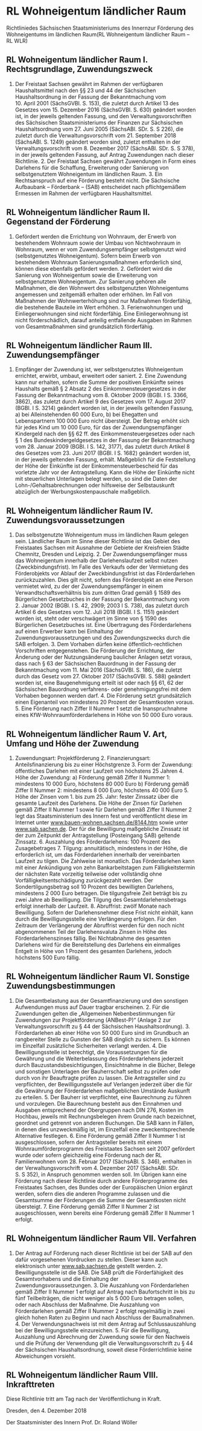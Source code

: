 # RL Wohneigentum ländlicher Raum

Richtliniedes Sächsischen Staatsministeriums des Innernzur Förderung des Wohneigentums im ländlichen Raum(RL Wohneigentum ländlicher Raum – RL WLR)

## RL Wohneigentum ländlicher Raum I. Rechtsgrundlage, Zuwendungszweck

1. Der Freistaat Sachsen gewährt im Rahmen der verfügbaren Haushaltsmittel nach den §§ 23 und 44 der Sächsischen Haushaltsordnung in der Fassung der Bekanntmachung vom 10. April 2001 (SächsGVBl. S. 153), die zuletzt durch Artikel 13 des Gesetzes vom 15. Dezember 2016 (SächsGVBl. S. 630) geändert worden ist, in der jeweils geltenden Fassung, und den Verwaltungsvorschriften des Sächsischen Staatsministeriums der Finanzen zur Sächsischen Haushaltsordnung vom 27. Juni 2005 (SächsABl. SDr. S. S 226), die zuletzt durch die Verwaltungsvorschrift vom 21. September 2018 (SächsABl. S. 1249) geändert worden sind, zuletzt enthalten in der Verwaltungsvorschrift vom 8. Dezember 2017 (SächsABl. SDr. S. S 378), in der jeweils geltenden Fassung, auf Antrag Zuwendungen nach dieser Richtlinie. 2. Der Freistaat Sachsen gewährt Zuwendungen in Form eines Darlehens für die Schaffung, Erweiterung oder Sanierung von selbstgenutztem Wohneigentum im ländlichen Raum. 3. Ein Rechtsanspruch auf eine Förderung besteht nicht. Die Sächsische Aufbaubank – Förderbank – (SAB) entscheidet nach pflichtgemäßem Ermessen im Rahmen der verfügbaren Haushaltsmittel. 
## RL Wohneigentum ländlicher Raum II. Gegenstand der Förderung

1. Gefördert werden die Errichtung von Wohnraum, der Erwerb von bestehendem Wohnraum sowie der Umbau von Nichtwohnraum in Wohnraum, wenn er vom Zuwendungsempfänger selbstgenutzt wird (selbstgenutztes Wohneigentum). Sofern beim Erwerb von bestehendem Wohnraum Sanierungsmaßnahmen erforderlich sind, können diese ebenfalls gefördert werden. 2. Gefördert wird die Sanierung von Wohneigentum sowie die Erweiterung von selbstgenutztem Wohneigentum. Zur Sanierung gehören alle Maßnahmen, die den Wohnwert des selbstgenutzten Wohneigentums angemessen und zeitgemäß erhalten oder erhöhen. Im Fall von Maßnahmen der Wohnwerterhöhung sind nur Maßnahmen förderfähig, die bestehende Bauteile im Wert erhöhen. 3. Ferienwohnungen und Einliegerwohnungen sind nicht förderfähig. Eine Einliegerwohnung ist nicht förderschädlich, darauf anteilig entfallende Ausgaben im Rahmen von Gesamtmaßnahmen sind grundsätzlich förderfähig. 
## RL Wohneigentum ländlicher Raum III. Zuwendungsempfänger

1. Empfänger der Zuwendung ist, wer selbstgenutztes Wohneigentum errichtet, erwirbt, umbaut, erweitert oder saniert. 2. Eine Zuwendung kann nur erhalten, sofern die Summe der positiven Einkünfte seines Haushalts gemäß § 2 Absatz 2 des Einkommensteuergesetzes in der Fassung der Bekanntmachung vom 8. Oktober 2009 (BGBl. I S. 3366, 3862), das zuletzt durch Artikel 9 des Gesetzes vom 17. August 2017 (BGBl. I S. 3214) geändert worden ist, in der jeweils geltenden Fassung, a) bei Alleinstehenden 60 000 Euro, b) bei Ehegatten und Lebenspartnern 100 000 Euro nicht übersteigt. Der Betrag erhöht sich für jedes Kind um 10 000 Euro, für das der Zuwendungsempfänger Kindergeld nach den §§ 62 ff. des Einkommensteuergesetzes oder nach § 1 des Bundeskindergeldgesetzes in der Fassung der Bekanntmachung vom 28. Januar 2009 (BGBl. I S. 142, 3177), das zuletzt durch Artikel 8 des Gesetzes vom 23. Juni 2017 (BGBl. I S. 1682) geändert worden ist, in der jeweils geltenden Fassung, erhält. Maßgeblich für die Feststellung der Höhe der Einkünfte ist der Einkommensteuerbescheid für das vorletzte Jahr vor der Antragstellung. Kann die Höhe der Einkünfte nicht mit steuerlichen Unterlagen belegt werden, so sind die Daten der Lohn-/Gehaltsabrechnungen oder hilfsweise der Selbstauskunft abzüglich der Werbungskostenpauschale maßgeblich. 
## RL Wohneigentum ländlicher Raum IV. Zuwendungsvoraussetzungen

1. Das selbstgenutzte Wohneigentum muss im ländlichen Raum gelegen sein. Ländlicher Raum im Sinne dieser Richtlinie ist das Gebiet des Freistaates Sachsen mit Ausnahme der Gebiete der Kreisfreien Städte Chemnitz, Dresden und Leipzig. 2. Der Zuwendungsempfänger muss das Wohneigentum innerhalb der Darlehenslaufzeit selbst nutzen (Zweckbindungsfrist). Im Falle des Verkaufs oder der Vermietung des Förderobjekts vor Ablauf der Zweckbindungsfrist ist das Förderdarlehen zurückzuzahlen. Dies gilt nicht, sofern das Förderobjekt an eine Person vermietet wird, zu der der Zuwendungsempfänger in einem Verwandtschaftsverhältnis bis zum dritten Grad gemäß § 1589 des Bürgerlichen Gesetzbuches in der Fassung der Bekanntmachung vom 2. Januar 2002 (BGBl. I S. 42, 2909; 2003 I S. 738), das zuletzt durch Artikel 6 des Gesetzes vom 12. Juli 2018 (BGBl. I S. 1151) geändert worden ist, steht oder verschwägert im Sinne von § 1590 des Bürgerlichen Gesetzbuches ist. Eine Übertragung des Förderdarlehens auf einen Erwerber kann bei Einhaltung der Zuwendungsvoraussetzungen und des Zuwendungszwecks durch die SAB erfolgen. 3. Dem Vorhaben dürfen keine öffentlich-rechtlichen Vorschriften entgegenstehen. Die Förderung der Errichtung, der Änderung oder der Nutzungsänderung baulicher Anlagen setzt voraus, dass nach § 63 der Sächsischen Bauordnung in der Fassung der Bekanntmachung vom 11. Mai 2016 (SächsGVBl. S. 186), die zuletzt durch das Gesetz vom 27. Oktober 2017 (SächsGVBl. S. 588) geändert worden ist, eine Baugenehmigung erteilt ist oder nach §§ 61, 62 der Sächsischen Bauordnung verfahrens- oder genehmigungsfrei mit dem Vorhaben begonnen werden darf. 4. Die Förderung setzt grundsätzlich einen Eigenanteil von mindestens 20 Prozent der Gesamtkosten voraus. 5. Eine Förderung nach Ziffer II Nummer 1 setzt die Inanspruchnahme eines KfW-Wohnraumförderdarlehens in Höhe von 50 000 Euro voraus. 
## RL Wohneigentum ländlicher Raum V. Art, Umfang und Höhe der Zuwendung

1. Zuwendungsart:
Projektförderung 2. Finanzierungsart:
Anteilsfinanzierung bis zu einer Höchstgrenze 3. Form der Zuwendung:
öffentliches Darlehen mit einer Laufzeit von höchstens 25 Jahren 4. Höhe der Zuwendung: a) Förderung gemäß Ziffer II Nummer 1:
mindestens 10 000 Euro, höchstens 80 000 Euro b) Förderung gemäß Ziffer II Nummer 2:
mindestens 8 000 Euro, höchstens 40 000 Euro 5. Höhe der Zinsen vom 1. bis zum 25. Jahr:
fester Zinssatz über die gesamte Laufzeit des Darlehens. Die Höhe der Zinsen für Darlehen gemäß Ziffer II Nummer 1 sowie für Darlehen gemäß Ziffer II Nummer 2 legt das Staatsministerium des Innern fest und veröffentlicht diese im Internet unter www.bauen-wohnen.sachsen.de/8144.htm sowie unter www.sab.sachen.de. Der für die Bewilligung maßgebliche Zinssatz ist der zum Zeitpunkt der Antragstellung (Posteingang SAB) geltende Zinssatz. 6. Auszahlung des Förderdarlehens:
100 Prozent des Zusagebetrages 7. Tilgung:
annuitätisch, mindestens in der Höhe, die erforderlich ist, um das Förderdarlehen innerhalb der vereinbarten Laufzeit zu tilgen. Die Zahlweise ist monatlich. Das Förderdarlehen kann mit einer Ankündigung von zehn Bankarbeitstagen zum Fälligkeitstermin der nächsten Rate vorzeitig teilweise oder vollständig ohne Vorfälligkeitsentschädigung zurückgezahlt werden. Der Sondertilgungsbetrag soll 10 Prozent des bewilligten Darlehens, mindestens 2 000 Euro betragen. Die tilgungsfreie Zeit beträgt bis zu zwei Jahre ab Bewilligung. Die Tilgung des Gesamtdarlehensbetrags erfolgt innerhalb der Laufzeit. 8. Abruffrist:
zwölf Monate nach Bewilligung. Sofern der Darlehensnehmer diese Frist nicht einhält, kann durch die Bewilligungsstelle eine Verlängerung erfolgen. Für den Zeitraum der Verlängerung der Abruffrist werden für den noch nicht abgenommenen Teil der Darlehensvaluta Zinsen in Höhe des Förderdarlehenszinses fällig. Bei Nichtabnahme des gesamten Darlehens wird für die Bereitstellung des Darlehens ein einmaliges Entgelt in Höhe von 1 Prozent des gesamten Darlehens, jedoch höchstens 500 Euro fällig. 
## RL Wohneigentum ländlicher Raum VI. Sonstige Zuwendungsbestimmungen

1. Die Gesamtbelastung aus der Gesamtfinanzierung und den sonstigen Aufwendungen muss auf Dauer tragbar erscheinen. 2. Für die Zuwendungen gelten die „Allgemeinen Nebenbestimmungen für Zuwendungen zur Projektförderung (ANBest-P)“ (Anlage 2 zur Verwaltungsvorschrift zu § 44 der Sächsischen Haushaltsordnung). 3. Förderdarlehen ab einer Höhe von 50 000 Euro sind im Grundbuch an rangbereiter Stelle zu Gunsten der SAB dinglich zu sichern. Es können im Einzelfall zusätzliche Sicherheiten verlangt werden. 4. Die Bewilligungsstelle ist berechtigt, die Voraussetzungen für die Gewährung und die Weiterbelassung des Förderdarlehens jederzeit durch Bauzustandsbesichtigungen, Einsichtnahme in die Bücher, Belege und sonstigen Unterlagen der Bauherrschaft selbst zu prüfen oder durch von ihr Beauftragte prüfen zu lassen. Die Antragsteller sind zu verpflichten, der Bewilligungsstelle auf Verlangen jederzeit über die für die Gewährung der Förderdarlehen maßgeblichen Umstände Auskunft zu erteilen. 5. Der Bauherr ist verpflichtet, eine Baurechnung zu führen und vorzulegen. Die Baurechnung besteht aus den Einnahmen und Ausgaben entsprechend der Obergruppen nach DIN 276, Kosten im Hochbau, jeweils mit Rechnungsbelegen ihrem Grunde nach bezeichnet, geordnet und getrennt von anderen Buchungen. Die SAB kann in Fällen, in denen dies unzweckmäßig ist, im Einzelfall eine zweckentsprechende Alternative festlegen. 6. Eine Förderung gemäß Ziffer II Nummer 1 ist ausgeschlossen, sofern der Antragsteller bereits mit einem Wohnraumförderprogramm des Freistaates Sachsen seit 2007 gefördert wurde oder sofern gleichzeitig eine Förderung nach der RL Familienwohnen vom 28. Februar 2017 (SächsABl. S. 346), enthalten in der Verwaltungsvorschrift vom 4. Dezember 2017 (SächsABl. SDr. S. S 352), in Anspruch genommen werden soll. Im Übrigen kann eine Förderung nach dieser Richtlinie durch andere Förderprogramme des Freistaates Sachsen, des Bundes oder der Europäischen Union ergänzt werden, sofern dies die anderen Programme zulassen und die Gesamtsumme der Förderungen die Summe der Gesamtkosten nicht übersteigt. 7. Eine Förderung gemäß Ziffer II Nummer 2 ist ausgeschlossen, wenn bereits eine Förderung gemäß Ziffer II Nummer 1 erfolgt. 
## RL Wohneigentum ländlicher Raum VII. Verfahren

1. Der Antrag auf Förderung nach dieser Richtlinie ist bei der SAB auf den dafür vorgesehenen Vordrucken zu stellen. Dieser kann auch elektronisch unter www.sab.sachsen.de gestellt werden. 2. Bewilligungsstelle ist die SAB. Die SAB prüft die Förderfähigkeit des Gesamtvorhabens und die Einhaltung der Zuwendungsvoraussetzungen. 3. Die Auszahlung von Förderdarlehen gemäß Ziffer II Nummer 1 erfolgt auf Antrag nach Baufortschritt in bis zu fünf Teilbeiträgen, die nicht weniger als 5 000 Euro betragen sollen, oder nach Abschluss der Maßnahme. Die Auszahlung von Förderdarlehen gemäß Ziffer II Nummer 2 erfolgt regelmäßig in zwei gleich hohen Raten zu Beginn und nach Abschluss der Baumaßnahmen. 4. Der Verwendungsnachweis ist mit dem Antrag auf Schlussauszahlung bei der Bewilligungsstelle einzureichen. 5. Für die Bewilligung, Auszahlung und Abrechnung der Zuwendung sowie für den Nachweis und die Prüfung der Verwendung gilt die Verwaltungsvorschrift zu § 44 der Sächsischen Haushaltsordnung, soweit diese Förderrichtlinie keine Abweichungen vorsieht. 
## RL Wohneigentum ländlicher Raum VIII. Inkrafttreten

Diese Richtlinie tritt am Tag nach der Veröffentlichung in Kraft.

Dresden, den 4. Dezember 2018

Der Staatsminister des Innern
Prof. Dr. Roland Wöller

